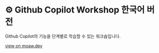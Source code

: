 # ⚙️ Github Copilot Workshop 한국어 버전

Github Copilot의 기능을 단계별로 학습할 수 있는 워크숍입니다.

[view on moaw.dev](https://moaw.dev/workshop/gh:dotnetpower/gh-copilot-workshop-hol/main/docs/?step=0)
